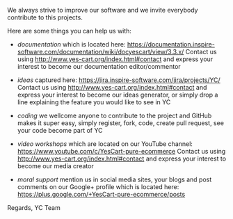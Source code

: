 We always strive to improve our software and we invite everybody contribute to this projects.

Here are some things you can help us with:

- *documentation* which is located here: https://documentation.inspire-software.com/documentation/wiki/docyescart/view/3.3.x/ 
  Contact us using http://www.yes-cart.org/index.html#contact and express your interest to become our documentation editor/commentor

- *ideas* captured here: https://jira.inspire-software.com/jira/projects/YC/
  Contact us using http://www.yes-cart.org/index.html#contact and express your interest to become our ideas generator, or simply drop 
  a line explaining the feature you would like to see in YC

- *coding* we wellcome anyone to contribute to the project and GitHub makes it super easy, simply register, fork, code, create pull 
  request, see your code become part of YC
  
- *video workshops* which are located on our YouTube channel: https://www.youtube.com/c/YesCart-pure-ecommerce 
  Contact us using http://www.yes-cart.org/index.html#contact and express your interest to become our media creator
  
- *moral support* mention us in social media sites, your blogs and post comments on our Google+ profile which is located 
  here: https://plus.google.com/+YesCart-pure-ecommerce/posts
  
Regards,
YC Team
